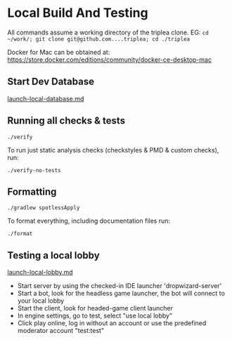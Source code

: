 # Local Build And Testing

All commands assume a working directory of the triplea clone. EG: `cd ~/work/; git clone git@github.com....triplea; cd ./triplea`

Docker for Mac can be obtained at: https://store.docker.com/editions/community/docker-ce-desktop-mac

## Start Dev Database

[launch-local-database.md](launch-local-database.md])

## Running all checks & tests

```
./verify
```

To run just static analysis checks (checkstyles & PMD & custom checks), run:
```
./verify-no-tests
```

## Formatting

```
./gradlew spotlessApply
```

To format everything, including documentation files run:
```
./format
```

## Testing a local lobby

[launch-local-lobby.md](launch-local-lobby.md)

* Start server by using the checked-in IDE launcher 'dropwizard-server'
* Start a bot, look for the headless game launcher, the bot will connect to your local lobby
* Start the client, look for headed-game client launcher
* In engine settings, go to test, select "use local lobby"
* Click play online, log in without an account or use the predefined
  moderator account "test:test"
